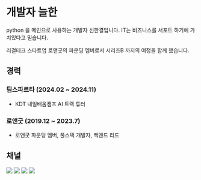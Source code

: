 # 개발자 늘한

python 을 메인으로 사용하는 개발자 신한결입니다.
IT는 비즈니스를 서포트 하기에 가치있다고 믿습니다.

리걸테크 스타트업 로앤굿의 파운딩 멤버로서 시리즈B 까지의 여정을 함께 했습니다.


## 경력
### 팀스파르타 (2024.02 ~ 2024.11)
-   KDT 내일배움캠프 AI 트랙 튜터

### 로앤굿 (2019.12 ~ 2023.7)
-   로앤굿 파운딩 멤버, 풀스택 개발자, 백엔드 리드

## 채널

[![](https://img.shields.io/static/v1?label=&message=Blog&color=00FFFF)](https://blog.neulhan.com)
[![](https://img.shields.io/static/v1?label=&message=Github&color=181717&logo=Github)](https://github.com/Neulhan/)
[![](https://img.shields.io/static/v1?label=&message=LinkedIn&color=0A66C2&logo=LinkedIn)](https://www.linkedin.com/in/%EC%8B%A0%ED%95%9C%EA%B2%B0/)
[![](https://img.shields.io/static/v1?label=&message=YouTube&color=FF0000&logo=YouTube)](https://www.youtube.com/channel/UCdrsvg9_y6njpdQZsSP-Tbw)
